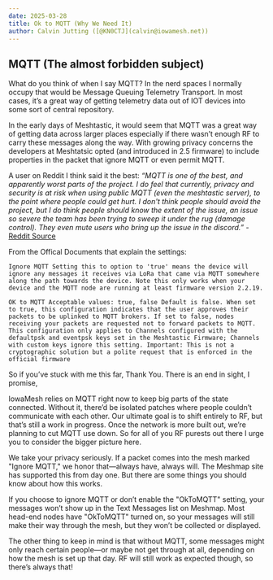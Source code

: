 ```yaml
---
date: 2025-03-28
title: Ok to MQTT (Why We Need It)
author: Calvin Jutting ([@KN0CTJ](calvin@iowamesh.net))
---
```


## MQTT (The almost forbidden subject)

What do you think of when I say MQTT? In the nerd spaces I normally occupy that would be Message Queuing Telemetry Transport. In most cases, it’s a great way of getting telemetry data out of IOT devices into some sort of central repository. 

In the early days of Meshtastic, it would seem that MQTT was a great way of getting data across larger places especially if there wasn’t enough RF to carry these messages along the way. With growing privacy concerns the developers at Meshtatsic opted (and introduced in 2.5 firmware) to include properties in the packet that ignore MQTT or even permit MQTT.

A user on Reddit I think said it the best:
*“MQTT is one of the best, and apparently worst parts of the project. I do feel that currently, privacy and security is at risk when using public MQTT (even the meshtastic server), to the point where people could get hurt. I don't think people should avoid the project, but I do think people should know the extent of the issue, an issue so severe the team has been trying to sweep it under the rug (damage control). They even mute users who bring up the issue in the discord.”* - [Reddit Source](https://www.reddit.com/r/meshtastic/comments/1f6xdqf/current_state_of_mqtt/)


 From the Offical Documents that explain the settings:

`Ignore MQTT
Setting this to option to 'true' means the device will ignore any messages it receives via LoRa that came via MQTT somewhere along the path towards the device. Note this only works when your device and the MQTT node are running at least firmware version 2.2.19.`

`OK to MQTT​
Acceptable values: true, false
Default is false. When set to true, this configuration indicates that the user approves their packets to be uplinked to MQTT brokers. If set to false, nodes receiving your packets are requested not to forward packets to MQTT. This configuration only applies to Channels configured with the defaultpsk and eventpsk keys set in the Meshtastic Firmware; Channels with custom keys ignore this setting.
Important: This is not a cryptographic solution but a polite request that is enforced in the official firmware`

So if you’ve stuck with me this far, Thank You. There is an end in sight, I promise,

IowaMesh relies on MQTT right now to keep big parts of the state connected. Without it, there’d be isolated patches where people couldn’t communicate with each other. Our ultimate goal is to shift entirely to RF, but that’s still a work in progress. Once the network is more built out, we’re planning to cut MQTT use down. So for all of you RF purests out there I urge you to consider the bigger picture here.

We take your privacy seriously. If a packet comes into the mesh marked "Ignore MQTT," we honor that—always have, always will. The Meshmap site has supported this from day one. But there are some things you should know about how this works.

If you choose to ignore MQTT or don’t enable the "OkToMQTT" setting, your messages won’t show up in the Text Messages list on Meshmap. Most head-end nodes have "OkToMQTT" turned on, so your messages will still make their way through the mesh, but they won’t be collected or displayed.

The other thing to keep in mind is that without MQTT, some messages might only reach certain people—or maybe not get through at all, depending on how the mesh is set up that day. RF will still work as expected though, so there’s always that!

